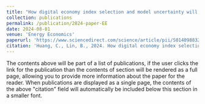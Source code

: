 ```yaml
---
title: "How digital economy index selection and model uncertainty will affect energy green transition"
collection: publications
permalink: /publication/2024-paper-EE
date: 2024-08-01
venue: 'Energy Economics'
paperurl: 'https://www.sciencedirect.com/science/article/pii/S0140988324004821'
citation: 'Huang, C., Lin, B., 2024. How digital economy index selection and model uncertainty will affect energy green transition. Energy Economics 136, 107774. https://doi.org/10.1016/j.eneco.2024.107774'
---
```


The contents above will be part of a list of publications, if the user clicks the link for the publication than the contents of section will be rendered as a full page, allowing you to provide more information about the paper for the reader. When publications are displayed as a single page, the contents of the above "citation" field will automatically be included below this section in a smaller font.

